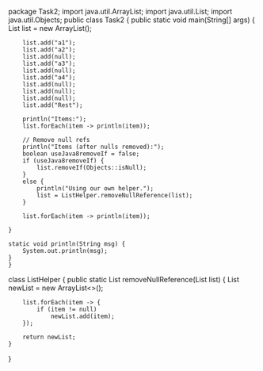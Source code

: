 package Task2;
import java.util.ArrayList;
import java.util.List;
import java.util.Objects;
public class Task2 {
    public static void main(String[] args) {
        List<String> list = new ArrayList<String>();

        list.add("a1");
        list.add("a2");
        list.add(null);
        list.add("a3");
        list.add(null);
        list.add("a4");
        list.add(null);
        list.add(null);
        list.add(null);
        list.add("Rest");

        println("Items:");
        list.forEach(item -> println(item));

        // Remove null refs
        println("Items (after nulls removed):");
        boolean useJava8removeIf = false;
        if (useJava8removeIf) {
            list.removeIf(Objects::isNull);
        }
        else {
            println("Using our own helper.");
            list = ListHelper.removeNullReference(list);
        }

        list.forEach(item -> println(item));

    }

    static void println(String msg) {
        System.out.println(msg);
    }
    }
class ListHelper {
    public static List<String> removeNullReference(List<String> list) {
        List<String> newList = new ArrayList<>();

        list.forEach(item -> {
            if (item != null)
                newList.add(item);
        });

        return newList;
    }
}
